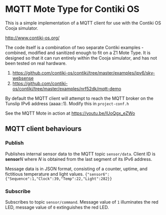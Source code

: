 MQTT Mote Type for Contiki OS
=============================

This is a simple implementation of a MQTT client for use with the Contiki OS Cooja simulator.

http://www.contiki-os.org/

The code itself is a combination of two separate Contiki examples - combined, modified and sanitized enough to fit on a Z1 Mote Type. It is designed so that it can run entirely within the Cooja simulator, and has not been tested on real hardware.

1. https://github.com/contiki-os/contiki/tree/master/examples/ipv6/sky-websense
2. https://github.com/contiki-os/contiki/tree/master/examples/nrf52dk/mqtt-demo

By default the MQTT client will attempt to reach the MQTT broker on the Tunslip IPv6 address (aaaa::1). Modify this in `project-conf.h`

See the MQTT Mote in action at https://youtu.be/lUoQgx_eZWo

MQTT client behaviours
----------------------
### Publish
Publishes internal sensor data to the MQTT topic `sensor/data`. Client ID is **sensor**_N_ where _N_ is obtained from the last segment of its IPv6 address.

Message data is in JSON format, consisting of a counter, uptime, and fictitious temperature and light values.
`{"sensor6":{"Sequence":1,"Clock":39,"Temp":22,"Light":282}}`

### Subscribe
Subscribes to topic `sensor/command`. Message value of `1` illuminates the red LED, message value of `0` extinguishes the red LED.
